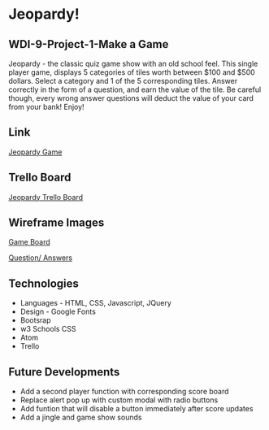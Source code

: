 # Jeopardy!
## WDI-9-Project-1-Make a Game

Jeopardy - the classic quiz game show with an old school feel. This single player game, displays 5 categories of tiles worth between $100 and $500 dollars.  Select a category and 1 of the 5 corresponding tiles. Answer correctly in the form of a question, and earn the value of the tile. Be careful though, every wrong answer questions will deduct the value of your card from your bank! Enjoy!

## Link
[Jeopardy Game](http://jeopardy.bitballoon.com/)

## Trello Board
[Jeopardy Trello Board](https://trello.com/b/jopXfww9/project-1-game)

## Wireframe Images 
[Game Board](https://github.com/Matkins15/WDI-Project-1-Game/blob/master/images/wireframe%20image_one.jpg)

[Question/ Answers](https://github.com/Matkins15/WDI-Project-1-Game/blob/master/images/wireframe%20image_two.jpg)

## Technologies
* Languages - HTML, CSS, Javascript, JQuery
* Design - Google Fonts
* Bootsrap
* w3 Schools CSS
* Atom
* Trello

## Future Developments
* Add a second player function with corresponding score board
* Replace alert pop up with custom modal with radio buttons
* Add funtion that will disable a button immediately after score updates
* Add a jingle and game show sounds  
